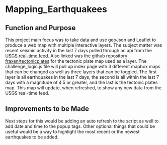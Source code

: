 # Mapping_Earthquakees

## Function and Purpose
This project main focus was to take data and use geoJson and Leaflet to produce a web map with multiple interactive layers. The subject matter was recent seismic activity in the last 7 days pulled through an api from the [USGS real-time feed](https://earthquake.usgs.gov/earthquakes/feed/v1.0/geojson.php). Also linked was the github repository [fraxen/tectonicplates](https://github.com/fraxen/tectonicplates/) for the tectonic plate map used as a layer. The challenge_logic.js file will pull up index page with 3 different mapbox maps that can be changed as well as three layers that can be toggled. The first layer is all earthquakes in the last 7 days, the second is all within the last 7 days with a magnitude of 4.5 or greater, and the last is the tectonic plates map. This map will update, when refreshed, to show any new data from the USGS real-time feed. 

## Improvements to be Made
Next steps for this would be adding an auto refresh to the script as well to add date and time to the popup tags. Other optional things that could be useful would be a way to highlight the most recent or the newest earthquakes to be added.
